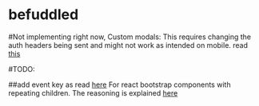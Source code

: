 # befuddled

#Not implementing right now,
Custom modals: This requires changing the auth headers being sent and might not work as intended on mobile. read [this](http://stackoverflow.com/questions/9859627/how-to-prevent-browser-to-invoke-basic-auth-popup-and-handle-401-error-using-jqu)

#TODO:

##add event key as read [here](https://github.com/react-bootstrap/react-bootstrap/issues/432) For react bootstrap components with repeating children. The reasoning is explained [here](https://coderwall.com/p/jdybeq/the-importance-of-component-keys-in-react-js)

